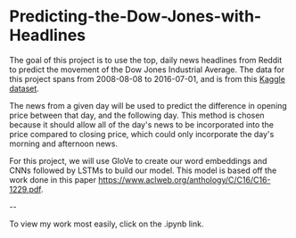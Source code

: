 # Predicting-the-Dow-Jones-with-Headlines

The goal of this project is to use the top, daily news headlines from Reddit to predict the movement of the Dow Jones Industrial Average. The data for this project spans from 2008-08-08 to 2016-07-01, and is from this [Kaggle dataset](https://www.kaggle.com/aaron7sun/stocknews). 

The news from a given day will be used to predict the difference in opening price between that day, and the following day. This method is chosen because it should allow all of the day's news to be incorporated into the price compared to closing price, which could only incorporate the day's morning and afternoon news.

For this project, we will use GloVe to create our word embeddings and CNNs followed by LSTMs to build our model. This model is based off the work done in this paper https://www.aclweb.org/anthology/C/C16/C16-1229.pdf.

--

To view my work most easily, click on the .ipynb link.
